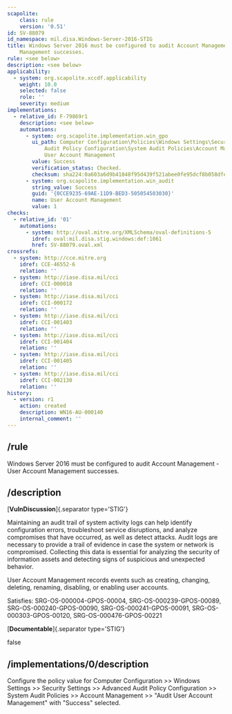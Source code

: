 ```yaml
---
scapolite:
    class: rule
    version: '0.51'
id: SV-88079
id_namespace: mil.disa.Windows-Server-2016-STIG
title: Windows Server 2016 must be configured to audit Account Management - User Account
    Management successes.
rule: <see below>
description: <see below>
applicability:
  - system: org.scapolite.xccdf.applicability
    weight: 10.0
    selected: false
    role: ''
    severity: medium
implementations:
  - relative_id: F-79869r1
    description: <see below>
    automations:
      - system: org.scapolite.implementation.win_gpo
        ui_path: Computer Configuration\Policies\Windows Settings\Security Settings\Advanced
            Audit Policy Configuration\System Audit Policies\Account Management\Audit
            User Account Management
        value: Success
        verification_status: Checked.
        checksum: sha224:0a603a6d9b41848f95d439f521abee0fe95dcf8b058dfe19213ee9ff
      - system: org.scapolite.implementation.win_audit
        string_value: Success
        guid: '{0CCE9235-69AE-11D9-BED3-505054503030}'
        name: User Account Management
        value: 1
checks:
  - relative_id: '01'
    automations:
      - system: http://oval.mitre.org/XMLSchema/oval-definitions-5
        idref: oval:mil.disa.stig.windows:def:1061
        href: SV-88079.oval.xml
crossrefs:
  - system: http://cce.mitre.org
    idref: CCE-46552-6
    relation: ''
  - system: http://iase.disa.mil/cci
    idref: CCI-000018
    relation: ''
  - system: http://iase.disa.mil/cci
    idref: CCI-000172
    relation: ''
  - system: http://iase.disa.mil/cci
    idref: CCI-001403
    relation: ''
  - system: http://iase.disa.mil/cci
    idref: CCI-001404
    relation: ''
  - system: http://iase.disa.mil/cci
    idref: CCI-001405
    relation: ''
  - system: http://iase.disa.mil/cci
    idref: CCI-002130
    relation: ''
history:
  - version: r1
    action: created
    description: WN16-AU-000140
    internal_comment: ''
---
```



## /rule

Windows Server 2016 must be configured to audit Account Management - User Account Management successes.

## /description

[**VulnDiscussion**]{.separator type='STIG'}

Maintaining an audit trail of system activity logs can help identify configuration errors, troubleshoot service disruptions, and analyze compromises that have occurred, as well as detect attacks. Audit logs are necessary to provide a trail of evidence in case the system or network is compromised. Collecting this data is essential for analyzing the security of information assets and detecting signs of suspicious and unexpected behavior.

User Account Management records events such as creating, changing, deleting, renaming, disabling, or enabling user accounts.

Satisfies: SRG-OS-000004-GPOS-00004, SRG-OS-000239-GPOS-00089, SRG-OS-000240-GPOS-00090, SRG-OS-000241-GPOS-00091, SRG-OS-000303-GPOS-00120, SRG-OS-000476-GPOS-00221

[**Documentable**]{.separator type='STIG'}

false

## /implementations/0/description

Configure the policy value for Computer Configuration >> Windows Settings >> Security Settings >> Advanced Audit Policy Configuration >> System Audit Policies >> Account Management >> "Audit User Account Management" with "Success" selected.
